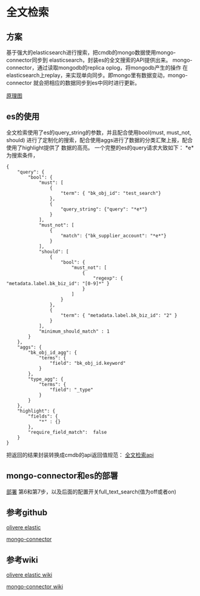 # 全文检索

## 方案
基于强大的elasticsearch进行搜索，把cmdb的mongo数据使用mongo-connector同步到
elasticsearch，封装es的全文搜索的API提供出来。
mongo-connector，通过读取mongodb的replica oplog，将mongodb产生的操作
在elasticsearch上replay，来实现单向同步。即mongo里有数据变动，mongo-connector
就会把相应的数据同步到es中同时进行更新。

[原理图](../resource/img/mongo-connector.png)

## es的使用
全文检索使用了es的query_string的参数，并且配合使用bool(must, must_not, should)
进行了定制化的搜索，配合使用aggs进行了数据的分类汇聚上报，配合使用了highlight提供了
数据的高亮。
一个完整的es的query请求大致如下：
\*e\*为搜索条件，
```
{
    "query": {
        "bool": {
            "must": [
                {
                    "term": { "bk_obj_id": "test_search"}
                },
                {
                    "query_string": {"query": "*e*"}
                }
            ],
            "must_not": [
                {
                    "match": {"bk_supplier_account": "*e*"}
                }
            ],
            "should": [
                {
                    "bool": {
                        "must_not": [
                            {
                                "regexp": { "metadata.label.bk_biz_id": "[0-9]*" }
                            }
                        ]
                    }
                },
                {
                    "term": { "metadata.label.bk_biz_id": "2" }
                }
            ],
            "minimum_should_match" : 1
        }
    },
    "aggs": {
        "bk_obj_id_agg": {
            "terms": {
                "field": "bk_obj_id.keyword"
            }
        },
        "type_agg": {
            "terms": {
                "field": "_type"
            }
        }
    },
    "highlight": {
        "fields": {
            "*" : {}
        },
        "require_field_match":  false
    }
}
```
把返回的结果封装转换成cmdb的api返回值规范：
[全文检索api](../apidoc/v3.5/full_text_find.md)

## mongo-connector和es的部署
[部署](../overview/installation.md)
第6和第7步，以及后面的配置开关full_text_search(值为off或者on)

## 参考github
[olivere elastic](https://github.com/olivere/elastic)

[mongo-connector](https://github.com/yougov/mongo-connector)


## 参考wiki
[olivere elastic wiki](https://github.com/yougov/mongo-connector/wiki/Usage-with-ElasticSearch)

[mongo-connector wiki](https://github.com/olivere/elastic/wiki)